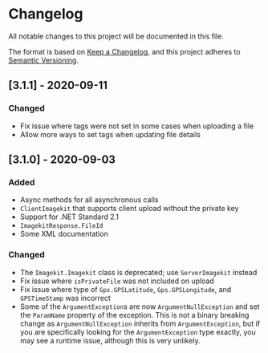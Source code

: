 # Changelog
All notable changes to this project will be documented in this file.

The format is based on [Keep a Changelog](https://keepachangelog.com/en/1.0.0/),
and this project adheres to [Semantic Versioning](https://semver.org/spec/v2.0.0.html).

## [3.1.1] - 2020-09-11
### Changed
- Fix issue where tags were not set in some cases when uploading a file
- Allow more ways to set tags when updating file details

## [3.1.0] - 2020-09-03
### Added
- Async methods for all asynchronous calls
- `ClientImagekit` that supports client upload without the private key
- Support for .NET Standard 2.1
- `ImagekitResponse.FileId`
- Some XML documentation

### Changed
- The `Imagekit.Imagekit` class is deprecated; use `ServerImagekit` instead
- Fix issue where `isPrivateFile` was not included on upload
- Fix issue where type of `Gps.GPSLatitude`, `Gps.GPSLongitude`, and `GPSTimeStamp` was incorrect
- Some of the `ArgumentException`s are now `ArgumentNullException` and set the `ParamName` property of the exception. This is not a binary breaking change as `ArgumentNullException` inherits from `ArgumentException`, but if you are specifically looking for the `ArgumentException` type exactly, you may see a runtime issue, although this is very unlikely.
